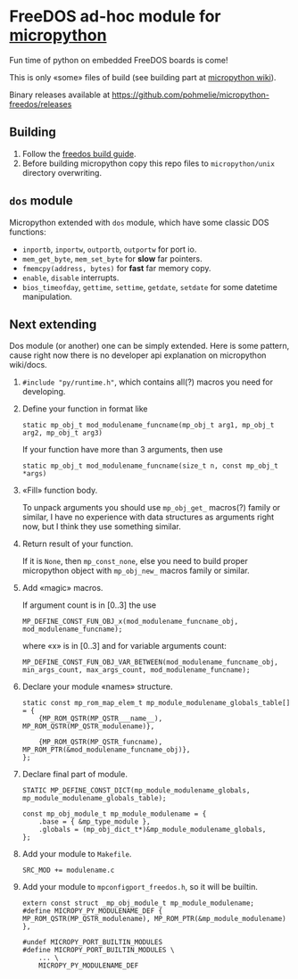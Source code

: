 # FreeDOS ad-hoc module for [micropython](https://github.com/micropython/micropython)

Fun time of python on embedded FreeDOS boards is come!

This is only «some» files of build (see building part at [micropython wiki](https://github.com/micropython/micropython/wiki/Building-micropython-for-FreeDOS)).

Binary releases available at https://github.com/pohmelie/micropython-freedos/releases

## Building
1. Follow the [freedos build guide](https://github.com/micropython/micropython/wiki/Building-micropython-for-FreeDOS).
2. Before building micropython copy this repo files to `micropython/unix` directory overwriting.

## `dos` module
Micropython extended with `dos` module, which have some classic DOS functions:
* `inportb`, `inportw`, `outportb`, `outportw` for port io.
* `mem_get_byte`, `mem_set_byte` for **slow** far pointers.
* `fmemcpy(address, bytes)` for **fast** far memory copy.
* `enable`, `disable` interrupts.
* `bios_timeofday`, `gettime`, `settime`, `getdate`, `setdate` for some datetime manipulation.

## Next extending
Dos module (or another) one can be simply extended. Here is some pattern, cause right now there is no developer api explanation on micropython wiki/docs.

1. `#include "py/runtime.h"`, which contains all(?) macros you need for developing.
2. Define your function in format like

    `static mp_obj_t mod_modulename_funcname(mp_obj_t arg1, mp_obj_t arg2, mp_obj_t arg3)`

    If your function have more than 3 arguments, then use

    `static mp_obj_t mod_modulename_funcname(size_t n, const mp_obj_t *args)`

3. «Fill» function body.

    To unpack arguments you should use `mp_obj_get_` macros(?) family or similar, I have no experience with data structures as arguments right now, but I think they use something similar.

4. Return result of your function.

    If it is `None`, then `mp_const_none`, else you need to build proper micropython object with `mp_obj_new_` macros family or similar.

5. Add «magic» macros.

    If argument count is in [0..3] the use

    `MP_DEFINE_CONST_FUN_OBJ_x(mod_modulename_funcname_obj, mod_modulename_funcname);`

    where «x» is in [0..3] and for variable arguments count:

    `MP_DEFINE_CONST_FUN_OBJ_VAR_BETWEEN(mod_modulename_funcname_obj, min_args_count, max_args_count, mod_modulename_funcname);`

6. Declare your module «names» structure.

    ```
    static const mp_rom_map_elem_t mp_module_modulename_globals_table[] = {
        {MP_ROM_QSTR(MP_QSTR___name__), MP_ROM_QSTR(MP_QSTR_modulename)},

        {MP_ROM_QSTR(MP_QSTR_funcname), MP_ROM_PTR(&mod_modulename_funcname_obj)},
    };
    ```

7. Declare final part of module.

    ```
    STATIC MP_DEFINE_CONST_DICT(mp_module_modulename_globals, mp_module_modulename_globals_table);

    const mp_obj_module_t mp_module_modulename = {
        .base = { &mp_type_module },
        .globals = (mp_obj_dict_t*)&mp_module_modulename_globals,
    };
    ```
8. Add your module to `Makefile`.

    ```
    SRC_MOD += modulename.c
    ```

9. Add your module to `mpconfigport_freedos.h`, so it will be builtin.

    ```
    extern const struct _mp_obj_module_t mp_module_modulename;
    #define MICROPY_PY_MODULENAME_DEF { MP_ROM_QSTR(MP_QSTR_modulename), MP_ROM_PTR(&mp_module_modulename) },

    #undef MICROPY_PORT_BUILTIN_MODULES
    #define MICROPY_PORT_BUILTIN_MODULES \
        ... \
        MICROPY_PY_MODULENAME_DEF
    ```
